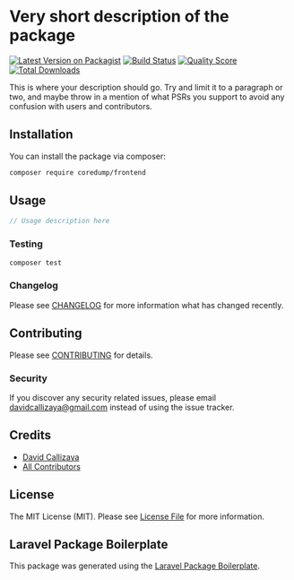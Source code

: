 # Very short description of the package

[![Latest Version on Packagist](https://img.shields.io/packagist/v/coredump/frontend.svg?style=flat-square)](https://packagist.org/packages/coredump/frontend)
[![Build Status](https://img.shields.io/travis/coredump/frontend/master.svg?style=flat-square)](https://travis-ci.org/coredump/frontend)
[![Quality Score](https://img.shields.io/scrutinizer/g/coredump/frontend.svg?style=flat-square)](https://scrutinizer-ci.com/g/coredump/frontend)
[![Total Downloads](https://img.shields.io/packagist/dt/coredump/frontend.svg?style=flat-square)](https://packagist.org/packages/coredump/frontend)

This is where your description should go. Try and limit it to a paragraph or two, and maybe throw in a mention of what PSRs you support to avoid any confusion with users and contributors.

## Installation

You can install the package via composer:

```bash
composer require coredump/frontend
```

## Usage

``` php
// Usage description here
```

### Testing

``` bash
composer test
```

### Changelog

Please see [CHANGELOG](CHANGELOG.md) for more information what has changed recently.

## Contributing

Please see [CONTRIBUTING](CONTRIBUTING.md) for details.

### Security

If you discover any security related issues, please email davidcallizaya@gmail.com instead of using the issue tracker.

## Credits

- [David Callizaya](https://github.com/coredump)
- [All Contributors](../../contributors)

## License

The MIT License (MIT). Please see [License File](LICENSE.md) for more information.

## Laravel Package Boilerplate

This package was generated using the [Laravel Package Boilerplate](https://laravelpackageboilerplate.com).